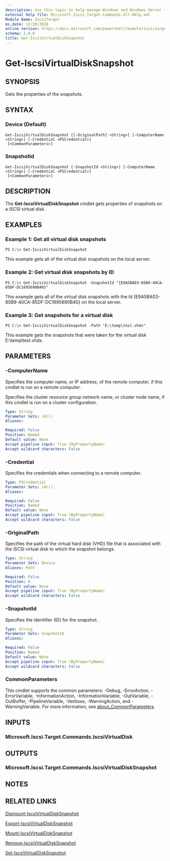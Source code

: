 ```yaml
---
description: Use this topic to help manage Windows and Windows Server technologies with Windows PowerShell.
external help file: Microsoft.Iscsi.Target.Commands.dll-Help.xml
Module Name: IscsiTarget
ms.date: 12/20/2016
online version: https://docs.microsoft.com/powershell/module/iscsitarget/get-iscsivirtualdisksnapshot?view=windowsserver2016-ps&wt.mc_id=ps-gethelp
schema: 2.0.0
title: Get-IscsiVirtualDiskSnapshot
---
```


# Get-IscsiVirtualDiskSnapshot

## SYNOPSIS
Gets the properties of the snapshots.

## SYNTAX

### Device (Default)
```
Get-IscsiVirtualDiskSnapshot [[-OriginalPath] <String>] [-ComputerName <String>] [-Credential <PSCredential>]
 [<CommonParameters>]
```

### SnapshotId
```
Get-IscsiVirtualDiskSnapshot [-SnapshotId <String>] [-ComputerName <String>] [-Credential <PSCredential>]
 [<CommonParameters>]
```

## DESCRIPTION
The **Get-IscsiVirtualDiskSnapshot** cmdlet gets properties of snapshots on a iSCSI virtual disk.

## EXAMPLES

### Example 1: Get all virtual disk snapshots
```
PS C:\> Get-IscsiVirtualDiskSnapshot
```

This example gets all of the virtual disk snapshots on the local server.

### Example 2: Get virtual disk snapshots by ID
```
PS C:\> Get-IscsiVirtualDiskSnapshot -SnapshotId "{E9A5BA03-85B9-40CA-85DF-DC1695690B40}"
```

This example gets all of the virtual disk snapshots with the Id {E9A5BA03-85B9-40CA-85DF-DC1695690B40} on the local server.

### Example 3: Get snapshots for a virtual disk
```
PS C:\> Get-IscsiVirtualDiskSnapshot -Path "E:\temp\test.vhdx"
```

This example gets the snapshots that were taken for the virtual disk E:\temp\test.vhdx.

## PARAMETERS

### -ComputerName
Specifies the computer name, or IP address, of the remote computer, if this cmdlet is run on a remote computer.

Specifies the cluster resource group network name, or cluster node name, if this cmdlet is run on a cluster configuration.

```yaml
Type: String
Parameter Sets: (All)
Aliases: 

Required: False
Position: Named
Default value: None
Accept pipeline input: True (ByPropertyName)
Accept wildcard characters: False
```

### -Credential
Specifies the credentials when connecting to a remote computer.

```yaml
Type: PSCredential
Parameter Sets: (All)
Aliases: 

Required: False
Position: Named
Default value: None
Accept pipeline input: True (ByPropertyName)
Accept wildcard characters: False
```

### -OriginalPath
Specifies the path of the virtual hard disk (VHD) file that is associated with the iSCSI virtual disk to which the snapshot belongs.

```yaml
Type: String
Parameter Sets: Device
Aliases: Path

Required: False
Position: 0
Default value: None
Accept pipeline input: True (ByPropertyName)
Accept wildcard characters: False
```

### -SnapshotId
Specifies the identifier (ID) for the snapshot.

```yaml
Type: String
Parameter Sets: SnapshotId
Aliases: 

Required: False
Position: Named
Default value: None
Accept pipeline input: True (ByPropertyName)
Accept wildcard characters: False
```

### CommonParameters
This cmdlet supports the common parameters: -Debug, -ErrorAction, -ErrorVariable, -InformationAction, -InformationVariable, -OutVariable, -OutBuffer, -PipelineVariable, -Verbose, -WarningAction, and -WarningVariable. For more information, see [about_CommonParameters](https://go.microsoft.com/fwlink/?LinkID=113216).

## INPUTS

### Microsoft.Iscsi.Target.Commands.IscsiVirtualDisk

## OUTPUTS

### Microsoft.Iscsi.Target.Commands.IscsiVirtualDiskSnapshot

## NOTES

## RELATED LINKS

[Dismount-IscsiVirtualDiskSnapshot](./Dismount-IscsiVirtualDiskSnapshot.md)

[Export-IscsiVirtualDiskSnapshot](./Export-IscsiVirtualDiskSnapshot.md)

[Mount-IscsiVirtualDiskSnapshot](./Mount-IscsiVirtualDiskSnapshot.md)

[Remove-IscsiVirtualDiskSnapshot](./Remove-IscsiVirtualDiskSnapshot.md)

[Set-IscsiVirtualDiskSnapshot](./Set-IscsiVirtualDiskSnapshot.md)

